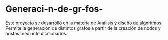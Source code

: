 # Generaci-n-de-gr-fos-
Este proyecto se desarrolló en la materia de Análisis y diseño de algoritmos.
Permite la generación de distintos grafos a partir de la creación de nodos y aristas mediante diccionarios.
